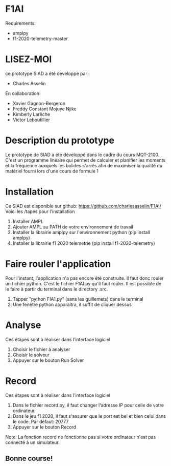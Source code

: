 # F1AI
Requirements:
* amplpy
* f1-2020-telemetry-master

# LISEZ-MOI #
 ce prototype SIAD a été développé par :
* Charles Asselin

En collaboration:
* Xavier Gagnon-Bergeron
* Freddy Constant Mojuye Njike
* Kimberly Larêche
* Victor Leboutillier
# Description du prototype #
Le prototype de SIAD a été développé dans le cadre du cours MQT-2100. C'est un programme linéaire qui permet de calculer et planifier  les moments et la fréquence auxquels les bolides s'arrês afin de maximiser la qualité du matériel fourni lors d'une cours de formule 1

# Installation #
Ce SIAD est disponible sur github: https://github.com/charlesasselin/F1AI/
Voici les /tapes pour l'installation
1. Installer AMPL
2. Ajouter AMPL au PATH de votre environnement de travail
3. Installer la librairie amplpy sur l'environnement python (pip install amplpy)
4. Installer la librairie f1 2020 telemetrie (pip install f1-2020-telemetry)

# Faire rouler l'application #
Pour l'instant, l'application n'a pas encore été construite. Il faut donc rouler un fichier python.
C'est le fichier F1AI.py qu'il faut rouler. Il est possible de le faire à partir du terminal dans le directory .src.
1. Tapper "python FIA1.py" (sans les guillemets) dans le terminal
2. Une fenêtre python apparaîtra, il suffit de cliquer dessus

# Analyse #
Ces étapes sont à réaliser dans l'interface logiciel
1. Choisir le fichier à analyser
2. Choisir le solveur
3. Appuyer sur le bouton Run Solver

# Record #
Ces étapes sont à réaliser dans l'interface logiciel
1. Dans le fichier record.py, il faut changer l'adresse IP pour celle de votre ordinateur.
2. Dans le jeu f1 2020, il faut s'assurer que le port est bel et bien celui dans le code. Par défaut: 20777
3. Appuyer sur le bouton Record

Note: La fonction record ne fonctionne pas si votre ordinateur n'est pas connecté à un simulateur.

## Bonne course! ##
